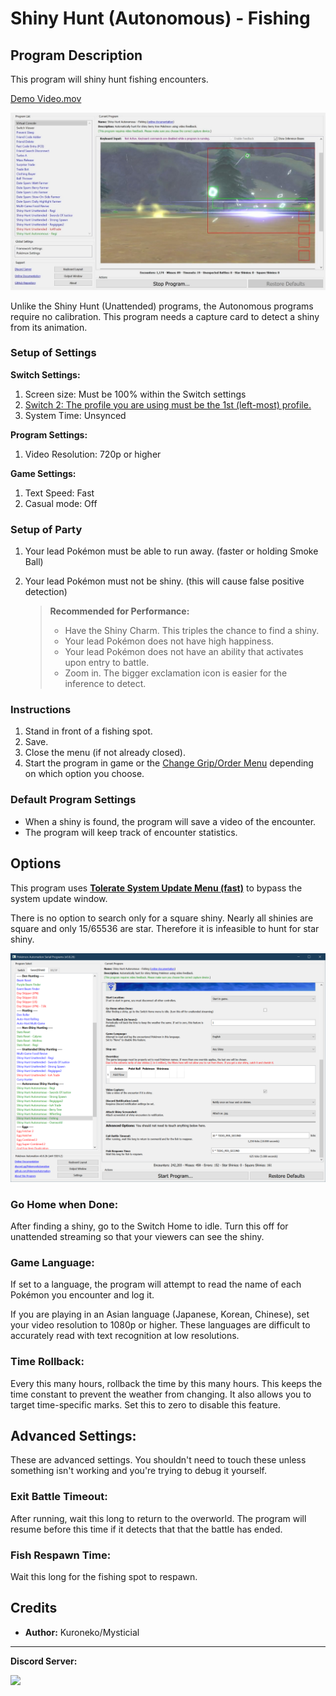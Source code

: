 # Shiny Hunt (Autonomous) - Fishing

## Program Description

This program will shiny hunt fishing encounters.

[Demo Video.mov](https://cdn.discordapp.com/attachments/755635697737531544/823709108150075412/2021-03-22_19-04-14.mp4)

<img src="images/ShinyHuntAutonomous-Fishing-0.jpg" width="800">

Unlike the Shiny Hunt (Unattended) programs, the Autonomous programs require no calibration. This program needs a capture card to detect a shiny from its animation.

### Setup of Settings

**Switch Settings:**
1. Screen size: Must be 100% within the Switch settings
2. [Switch 2: The profile you are using must be the 1st (left-most) profile.](/Wiki/Programs/NintendoSwitch/Switch2Notes.md#resetting-a-game-moves-the-cursor-to-the-1st-user-profile)
3. System Time: Unsynced

**Program Settings:**
1. Video Resolution: 720p or higher

**Game Settings:**
1. Text Speed: Fast
2. Casual mode: Off

### Setup of Party
1. Your lead Pokémon must be able to run away. (faster or holding Smoke Ball)
2. Your lead Pokémon must not be shiny. (this will cause false positive detection)

   > **Recommended for Performance:**
   > - Have the Shiny Charm. This triples the chance to find a shiny.
   > - Your lead Pokémon does not have high happiness.
   > - Your lead Pokémon does not have an ability that activates upon entry to battle.
   > - Zoom in. The bigger exclamation icon is easier for the inference to detect.


### Instructions

1. Stand in front of a fishing spot.
2. Save.
3. Close the menu (if not already closed).
4. Start the program in game or the [Change Grip/Order Menu](https://github.com/PokemonAutomation/Microcontroller/blob/master/Wiki/Programs/NintendoSwitch/ChangeGripOrderMenu.md) depending on which option you choose.

### Default Program Settings

* When a shiny is found, the program will save a video of the encounter.
* The program will keep track of encounter statistics.


## Options

This program uses [**Tolerate System Update Menu (fast)**](/Wiki/Programs/NintendoSwitch/FrameworkSettings.md#tolerate-system-update-menu-fast) to bypass the system update window.

There is no option to search only for a square shiny. Nearly all shinies are square and only 15/65536 are star. Therefore it is infeasible to hunt for star shiny.

<img src="images/ShinyHuntAutonomous-Fishing-Settings.png">

### Go Home when Done:

After finding a shiny, go to the Switch Home to idle. Turn this off for unattended streaming so that your viewers can see the shiny.

### Game Language:

If set to a language, the program will attempt to read the name of each Pokémon you encounter and log it.

If you are playing in an Asian language (Japanese, Korean, Chinese), set your video resolution to 1080p or higher. These languages are difficult to accurately read with text recognition at low resolutions.

### Time Rollback:

Every this many hours, rollback the time by this many hours. This keeps the time constant to prevent the weather from changing. It also allows you to target time-specific marks. Set this to zero to disable this feature.


## Advanced Settings:
These are advanced settings. You shouldn't need to touch these unless something isn't working and you're trying to debug it yourself.


### Exit Battle Timeout:

After running, wait this long to return to the overworld. The program will resume before this time if it detects that that the battle has ended.

### Fish Respawn Time:

Wait this long for the fishing spot to respawn.


## Credits

- **Author:** Kuroneko/Mysticial


<hr>

**Discord Server:** 

[<img src="https://canary.discordapp.com/api/guilds/695809740428673034/widget.png?style=banner2">](https://discord.gg/cQ4gWxN)




